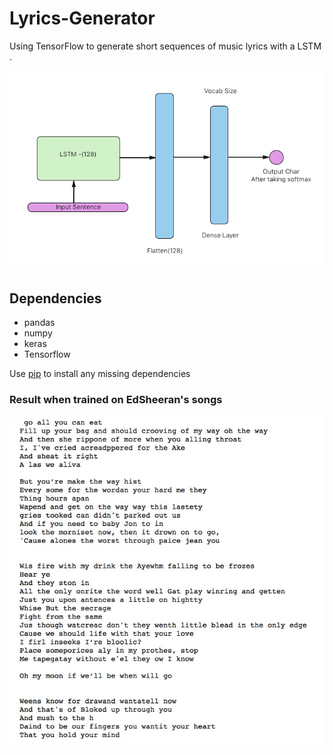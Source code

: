 # Lyrics-Generator
Using TensorFlow to generate short sequences of music lyrics with a LSTM .

<p align='center'>
  <img src='workflow.png'>
</p>

## Dependencies

* pandas
* numpy
* keras
* Tensorflow

Use [pip](https://pypi.python.org/pypi/pip) to install any missing dependencies

### Result when trained on EdSheeran's songs
<p align='center'>
  <img src="song.jpeg">
</p>
